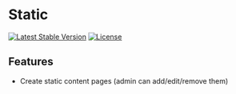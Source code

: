 Static
======

[![Latest Stable Version](https://poser.pugx.org/coldtrick/static/v/stable.svg)](https://packagist.org/packages/coldtrick/static)
[![License](https://poser.pugx.org/coldtrick/static/license.svg)](https://packagist.org/packages/coldtrick/static)

Features
--------

- Create static content pages (admin can add/edit/remove them)
